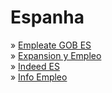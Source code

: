 # Espanha

» [Empleate GOB ES](http://empleate.gob.es)\
» [Expansion y Empleo](http://www.expansionyempleo.com)\
» [Indeed ES](http://www.indeed.es)\
» [Info Empleo](http://www.infoempleo.com)